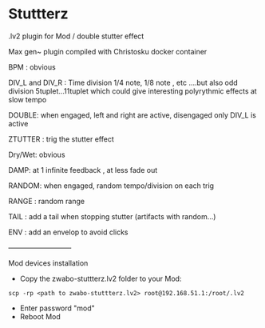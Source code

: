 # Stuttterz
.lv2 plugin for Mod / double stutter effect


Max gen~ plugin compiled with Christosku docker container

BPM : obvious

DIV_L  and  DIV_R : Time division 1/4 note, 1/8 note , etc ….but also odd division 5tuplet…11tuplet which could give interesting polyrythmic effects at slow tempo

DOUBLE: when engaged, left and right are active, disengaged only DIV_L is active

ZTUTTER :  trig the stutter effect

Dry/Wet: obvious

DAMP:  at 1 infinite feedback , at less fade out

RANDOM: when engaged, random tempo/division on each trig

RANGE : random range

TAIL : add a tail when stopping stutter (artifacts with random…)

ENV : add an envelop to avoid clicks


—————————

Mod devices installation

- Copy the zwabo-stuttterz.lv2 folder to your Mod:
  
 ```
scp -rp <path to zwabo-stuttterz.lv2> root@192.168.51.1:/root/.lv2
 ```

- Enter password "mod"
- Reboot Mod
